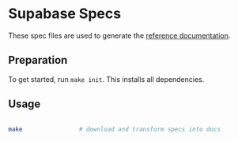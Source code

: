 # Supabase Specs

These spec files are used to generate the [reference documentation](https://supabase.com/docs/reference/cli/introduction).

## Preparation

To get started, run `make init`. This installs all dependencies.

## Usage

```bash

make                # download and transform specs into docs

```
